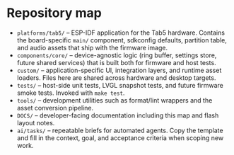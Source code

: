 # Repository map

- `platforms/tab5/` – ESP-IDF application for the Tab5 hardware. Contains the
  board-specific `main/` component, sdkconfig defaults, partition table, and
  audio assets that ship with the firmware image.
- `components/core/` – device-agnostic logic (ring buffer, settings store,
  future shared services) that is built both for firmware and host tests.
- `custom/` – application-specific UI, integration layers, and runtime asset
  loaders. Files here are shared across hardware and desktop targets.
- `tests/` – host-side unit tests, LVGL snapshot tests, and future firmware
  smoke tests. Invoked with `make test`.
- `tools/` – development utilities such as format/lint wrappers and the asset
  conversion pipeline.
- `DOCS/` – developer-facing documentation including this map and flash layout
  notes.
- `ai/tasks/` – repeatable briefs for automated agents. Copy the template and
  fill in the context, goal, and acceptance criteria when scoping new work.
